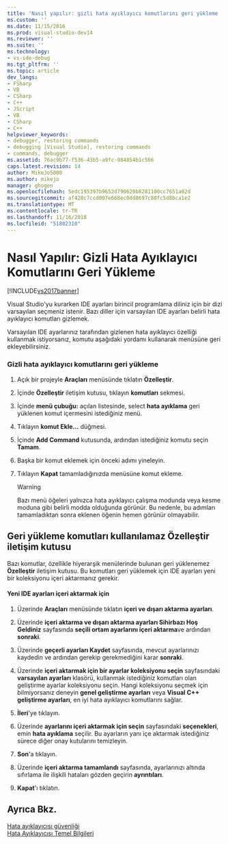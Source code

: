 ```yaml
---
title: 'Nasıl yapılır: gizli hata ayıklayıcı komutlarını geri yükleme | Microsoft Docs'
ms.custom: ''
ms.date: 11/15/2016
ms.prod: visual-studio-dev14
ms.reviewer: ''
ms.suite: ''
ms.technology:
- vs-ide-debug
ms.tgt_pltfrm: ''
ms.topic: article
dev_langs:
- FSharp
- VB
- CSharp
- C++
- JScript
- VB
- CSharp
- C++
helpviewer_keywords:
- debugger, restoring commands
- debugging [Visual Studio], restoring commands
- commands, debugger
ms.assetid: 76ac9b77-f536-43b5-a9fc-984854b1c566
caps.latest.revision: 14
author: MikeJo5000
ms.author: mikejo
manager: ghogen
ms.openlocfilehash: 5edc195397b9652d790620b8281100cc7651a02d
ms.sourcegitcommit: af428c7ccd007e668ec0dd8697c88fc5d8bca1e2
ms.translationtype: MT
ms.contentlocale: tr-TR
ms.lasthandoff: 11/16/2018
ms.locfileid: "51802310"
---
```

# <a name="how-to-restore-hidden-debugger-commands"></a>Nasıl Yapılır: Gizli Hata Ayıklayıcı Komutlarını Geri Yükleme
[!INCLUDE[vs2017banner](../includes/vs2017banner.md)]

Visual Studio'yu kurarken IDE ayarları birincil programlama diliniz için bir dizi varsayılan seçmeniz istenir. Bazı diller için varsayılan IDE ayarları belirli hata ayıklayıcı komutları gizlemek.  
  
 Varsayılan IDE ayarlarınız tarafından gizlenen hata ayıklayıcı özelliği kullanmak istiyorsanız, komutu aşağıdaki yordamı kullanarak menüsüne geri ekleyebilirsiniz.  
  
### <a name="to-restore-hidden-debugger-commands"></a>Gizli hata ayıklayıcı komutlarını geri yükleme  
  
1.  Açık bir projeyle **Araçları** menüsünde tıklatın **Özelleştir**.  
  
2.  İçinde **Özelleştir** iletişim kutusu, tıklayın **komutları** sekmesi.  
  
3.  İçinde **menü çubuğu:** açılan listesinde, select **hata ayıklama** geri yüklenen komut içermesini istediğiniz menü.  
  
4.  Tıklayın **komut Ekle...** düğmesi.  
  
5.  İçinde **Add Command** kutusunda, ardından istediğiniz komutu seçin **Tamam**.  
  
6.  Başka bir komut eklemek için önceki adımı yineleyin.  
  
7.  Tıklayın **Kapat** tamamladığınızda menüsüne komut ekleme.  
  
    > [!WARNING]
    >  Bazı menü öğeleri yalnızca hata ayıklayıcı çalışma modunda veya kesme moduna gibi belirli modda olduğunda görünür. Bu nedenle, bu adımları tamamladıktan sonra eklenen öğenin hemen görünür olmayabilir.  
  
## <a name="restoring-commands-not-available-from-the-customize-dialog-box"></a>Geri yükleme komutları kullanılamaz Özelleştir iletişim kutusu  
 Bazı komutlar, özellikle hiyerarşik menülerinde bulunan geri yüklenemez **Özelleştir** iletişim kutusu. Bu komutları geri yüklemek için IDE ayarları yeni bir koleksiyonu içeri aktarmanız gerekir.  
  
#### <a name="to-import-new-ide-settings"></a>Yeni IDE ayarları içeri aktarmak için  
  
1.  Üzerinde **Araçları** menüsünde tıklatın **içeri ve dışarı aktarma ayarları**.  
  
2.  Üzerinde **içeri aktarma ve dışarı aktarma ayarları Sihirbazı Hoş Geldiniz** sayfasında **seçili ortam ayarlarını içeri aktarma**ve ardından **sonraki**.  
  
3.  Üzerinde **geçerli ayarları Kaydet** sayfasında, mevcut ayarlarınızı kaydedin ve ardından gerekip gerekmediğini karar **sonraki**.  
  
4.  Üzerinde **içeri aktarmak için bir ayarlar koleksiyonu seçin** sayfasındaki **varsayılan ayarları** klasörü, kullanmak istediğiniz komutları olan geliştirme ayarlar koleksiyonu seçin. Hangi koleksiyonu seçmek için bilmiyorsanız deneyin **genel geliştirme ayarları** veya **Visual C++ geliştirme ayarları**, en iyi hata ayıklayıcı komutlarını sağlar.  
  
5.  **İleri**'ye tıklayın.  
  
6.  Üzerinde **ayarlarını içeri aktarmak için seçin** sayfasındaki **seçenekleri**, emin **hata ayıklama** seçilir. Bu ayarların yanı içe aktarmak istediğiniz sürece diğer onay kutularını temizleyin.  
  
7.  **Son**'a tıklayın.  
  
8.  Üzerinde **içeri aktarma tamamlandı** sayfasında, ayarlarınızı altında sıfırlama ile ilişkili hataları gözden geçirin **ayrıntıları**.  
  
9. **Kapat**'ı tıklatın.  
  
## <a name="see-also"></a>Ayrıca Bkz.  
 [Hata ayıklayıcısı güvenliği](../debugger/debugger-security.md)   
 [Hata Ayıklayıcısı Temel Bilgileri](../debugger/debugger-basics.md)



